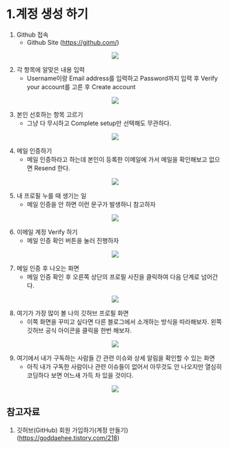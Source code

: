 # 1.계정 생성 하기

1. Github 접속
    - Github Site (https://github.com/)
<p align="center">
  <img src="./image/1.PNG">
</p>

2. 각 항목에 알맞은 내용 입력
    - Username이랑 Email address를 입력하고 Password까지 입력 후 Verify your account를 고른 후 Create account
<p align="center">
  <img src="./image/2.PNG">
</p>

3. 본인 선호하는 항목 고르기
    - 그냥 다 무시하고 Complete setup만 선택해도 무관하다.
<p align="center">
  <img src="./image/3.PNG">
</p>

4. 메일 인증하기
    - 메일 인증하라고 하는데 본인이 등록한 이메일에 가서 메일을 확인해보고 없으면 Resend 한다.
<p align="center">
  <img src="./image/4.PNG">
</p>

5. 내 프로필 누를 때 생기는 일
    - 메일 인증을 안 하면 이런 문구가 발생하니 참고하자
<p align="center">
  <img src="./image/5.PNG">
</p>

6. 이메일 계정 Verify 하기
    - 메일 인증 확인 버튼을 눌러 진행하자
<p align="center">
  <img src="./image/6.PNG">
</p>

7. 메일 인증 후 나오는 화면
    - 메일 인증 확인 후 오른쪽 상단의 프로필 사진을 클릭하여 다음 단계로 넘어간다.
<p align="center">
  <img src="./image/7.PNG">
</p>

8. 여기가 가장 많이 볼 나의 깃허브 프로필 화면
    - 이쪽 화면을 꾸미고 싶다면 다른 블로그에서 소개하는 방식을 따라해보자. 왼쪽 깃허브 공식 아이콘을 클릭을 한번 해보자.
<p align="center">
  <img src="./image/8.PNG">
</p>

9. 여기에서 내가 구독하는 사람들 간 관련 이슈와 상세 알림을 확인할 수 있는 화면
    - 아직 내가 구독한 사람이나 관련 이슈들이 없어서 아무것도 안 나오지만 열심히 코딩하다 보면 어느새 가득 차 있을 것이다.
<p align="center">
  <img src="./image/9.PNG">
</p>

## 참고자료
1. 깃허브(GitHub) 회원 가입하기(계정 만들기) (https://goddaehee.tistory.com/218)